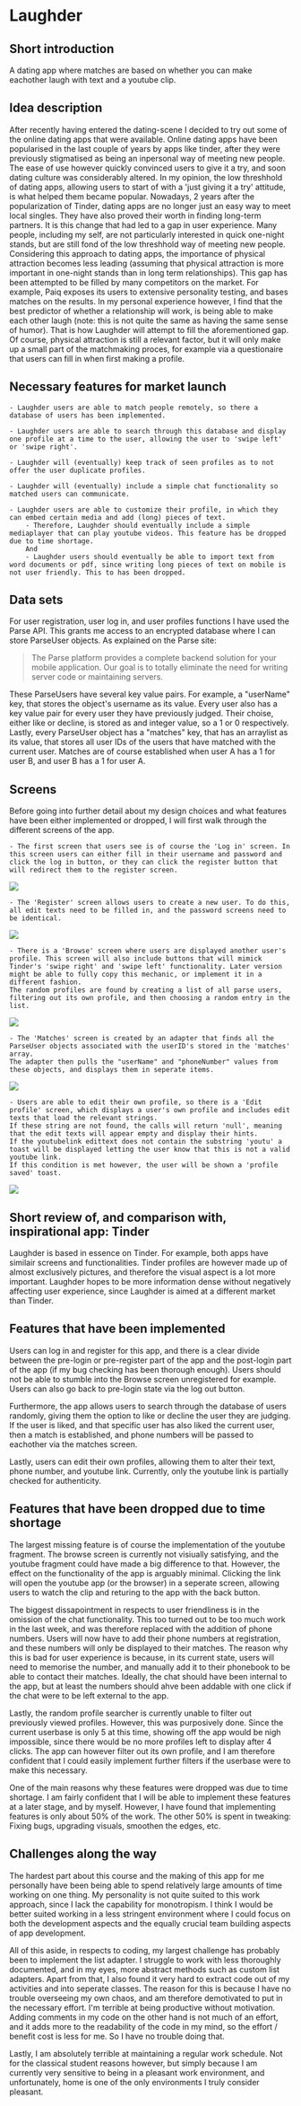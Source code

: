 # Laughder

## Short introduction

A dating app where matches are based on whether you can make eachother laugh with text and a youtube clip.

## Idea description

After recently having entered the dating-scene I decided to try out some of the online dating apps that were available.
Online dating apps have been popularised in the last couple of years by apps like tinder, after they were previously stigmatised as being an inpersonal way of meeting new people.
The ease of use however quickly convinced users to give it a try, and soon dating culture was considerably altered.
In my opinion, the low threshhold of dating apps, allowing users to start of with a 'just giving it a try' attitude, is what helped them became popular.
Nowadays, 2 years after the popularization of Tinder, dating apps are no longer just an easy way to meet local singles. They have also proved their worth in finding long-term partners.
It is this change that had led to a gap in user experience. 
Many people, including my self, are not particularly interested in quick one-night stands, but are still fond of the low threshhold way of meeting new people.
Considering this approach to dating apps, the importance of physical attraction becomes less leading (assuming that physical attraction is more important in one-night stands than in long term relationships).
This gap has been attempted to be filled by many competitors on the market. For example, Paiq exposes its users to extensive personality testing, and bases matches on the results.
In my personal experience however, I find that the best predictor of whether a relationship will work, is being able to make each other laugh (note: this is not quite the same as having the same sense of humor).
That is how Laughder will attempt to fill the aforementioned gap.
Of course, physical attraction is still a relevant factor, but it will only make up a small part of the matchmaking proces, for example via a questionaire that users can fill in when first making a profile.

## Necessary features for market launch

	- Laughder users are able to match people remotely, so there a database of users has been implemented.

	- Laughder users are able to search through this database and display one profile at a time to the user, allowing the user to 'swipe left' or 'swipe right'.

	- Laughder will (eventually) keep track of seen profiles as to not offer the user duplicate profiles.

	- Laughder will (eventually) include a simple chat functionality so matched users can communicate.

	- Laughder users are able to customize their profile, in which they can embed certain media and add (long) pieces of text.
		- Therefore, Laughder should eventually include a simple mediaplayer that can play youtube videos. This feature has be dropped due to time shortage.
		And
		- Laughder users should eventually be able to import text from word documents or pdf, since writing long pieces of text on mobile is not user friendly. This to has been dropped.

## Data sets

For user registration, user log in, and user profiles functions I have used the Parse API. This grants me access to an encrypted database where I can store ParseUser objects. As explained on the Parse site:

> The Parse platform provides a complete backend solution for your mobile application. Our goal is to totally eliminate the need for writing server code or maintaining servers. 

These ParseUsers have several key value pairs. For example, a "userName" key, that stores the object's username as its value.
Every user also has a key value pair for every user they have previously judged. Their choise, either like or decline, is stored as and integer value, so a 1 or 0 respectively.
Lastly, every ParseUser object has a "matches" key, that has an arraylist as its value, that stores all user IDs of the users that have matched with the current user. 
Matches are of course established when user A has a 1 for user B, and user B has a 1 for user A.

## Screens

Before going into further detail about my design choices and what features have been either implemented or dropped, I will first walk through the different screens of the app.

	- The first screen that users see is of course the 'Log in' screen. In this screen users can either fill in their username and password and click the log in button, or they can click the register button that will redirect them to the register screen.

![](doc/Screenshot_2016-01-28-21-14-39.png)

	- The 'Register' screen allows users to create a new user. To do this, all edit texts need to be filled in, and the password screens need to be identical.

![](doc/Screenshot_2016-01-28-21-14-42.png)

	- There is a 'Browse' screen where users are displayed another user's profile. This screen will also include buttons that will mimick Tinder's 'swipe right' and 'swipe left' functionality. Later version might be able to fully copy this mechanic, or implement it in a different fashion.
	The random profiles are found by creating a list of all parse users, filtering out its own profile, and then choosing a random entry in the list.

![](doc/Screenshot_2016-01-28-21-14-59.png)

	- The 'Matches' screen is created by an adapter that finds all the ParseUser objects associated with the userID's stored in the 'matches' array.
	The adapter then pulls the "userName" and "phoneNumber" values from these objects, and displays them in seperate items.

![](doc/Screenshot_2016-01-28-21-14-56.png)

	- Users are able to edit their own profile, so there is a 'Edit profile' screen, which displays a user's own profile and includes edit texts that load the relevant strings.
	If these string are not found, the calls will return 'null', meaning that the edit texts will appear empty and display their hints.
	If the youtubelink edittext does not contain the substring 'youtu' a toast will be displayed letting the user know that this is not a valid youtube link.
	If this condition is met however, the user will be shown a 'profile saved' toast.

![](doc/Screenshot_2016-01-28-21-15-05.png)


## Short review of, and comparison with, inspirational app: Tinder

Laughder is based in essence on Tinder. For example, both apps have similair screens and functionalities.
Tinder profiles are however made up of almost exclusively pictures, and therefore the visual aspect is a lot more important. 
Laughder hopes to be more information dense without negatively affecting user experience, since Laughder is aimed at a different market than Tinder.

## Features that have been implemented

Users can log in and register for this app, and there is a clear divide between the pre-login or pre-register part of the app and the post-login part of the app (if my bug checking has been thorough enough). 
Users should not be able to stumble into the Browse screen unregistered for example.
Users can also go back to pre-login state via the log out button.

Furthermore, the app allows users to search through the database of users randomly, giving them the option to like or decline the user they are judging.
If the user is liked, and that specific user has also liked the current user, then a match is established, and phone numbers will be passed to eachother via the matches screen.

Lastly, users can edit their own profiles, allowing them to alter their text, phone number, and youtube link. Currently, only the youtube link is partially checked for authenticity.

## Features that have been dropped due to time shortage

The largest missing feature is of course the implementation of the youtube fragment. The browse screen is currently not visiually satisfying, and the youtube fragment could have made a big difference to that.
However, the effect on the functionality of the app is arguably minimal. Clicking the link will open the youtube app (or the browser) in a seperate screen, allowing users to watch the clip and returing to the app with the back button.

The biggest dissapointment in respects to user friendliness is in the omission of the chat functionality. This too turned out to be too much work in the last week, and was therefore replaced with the addition of phone numbers.
Users will now have to add their phone numbers at registration, and these numbers will only be displayed to their matches.
The reason why this is bad for user experience is because, in its current state, users will need to memorise the number, and manually add it to their phonebook to be able to contact their matches.
Ideally, the chat should have been internal to the app, but at least the numbers should ahve been addable with one click if the chat were to be left external to the app.

Lastly, the random profile searcher is currently unable to filter out previously viewed profiles. However, this was purposively done.
Since the current userbase is only 5 at this time, showing off the app would be nigh impossible, since there would be no more profiles left to display after 4 clicks.
The app can however filter out its own profile, and I am therefore confident that I could easily implement further filters if the userbase were to make this necessary.

One of the main reasons why these features were dropped was due to time shortage. I am fairly confident that I will be able to implement these features at a later stage, and by myself.
However, I have found that implementing features is only about 50% of the work. The other 50% is spent in tweaking: Fixing bugs, upgrading visuals, smoothen the edges, etc.

## Challenges along the way

The hardest part about this course and the making of this app for me personally have been being able to spend relatively large amounts of time working on one thing.
My personality is not quite suited to this work approach, since I lack the capability for monotropism.
I think I would be better suited working in a less stringent environment where I could focus on both the development aspects and the equally crucial team building aspects of app development.

All of this aside, in respects to coding, my largest challenge has probably been to implement the list adapter. I struggle to work with less thoroughly documented, and in my eyes, more abstract methods such as custom list adapters.
Apart from that, I also found it very hard to extract code out of my activities and into seperate classes.
The reason for this is because I have no trouble overseeing my own chaos, and am therefore demotivated to put in the necessary effort. I'm terrible at being productive without motivation.
Adding comments in my code on the other hand is not much of an effort, and it adds more to the readability of the code in my mind, so the effort / benefit cost is less for me. So I have no trouble doing that.

Lastly, I am absolutely terrible at maintaining a regular work schedule. Not for the classical student reasons however, but simply because I am currently very sensitive to being in a pleasant work environment, and unfortunately, home is one of the only environments I truly consider pleasant.

